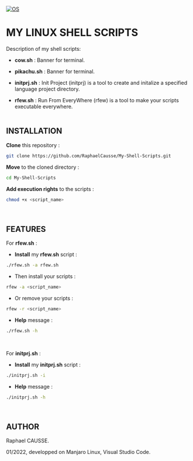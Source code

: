 [![OS](https://img.shields.io/badge/os-linux-blue.svg)](https://shields.io/)

# MY LINUX SHELL SCRIPTS

Description of my shell scripts:

* **cow.sh** : Banner for terminal.

* **pikachu.sh** : Banner for terminal.

* **initprj.sh** : Init Project (initprj) is a tool to create and initalize a specified language project directory.

* **rfew.sh** : Run From EveryWhere (rfew) is a tool to make your scripts executable everywhere.
<br><br>

## INSTALLATION

**Clone** this repository :
```bash
git clone https://github.com/RaphaelCausse/My-Shell-Scripts.git
```
**Move** to the cloned directory :
```bash
cd My-Shell-Scripts
```
**Add execution rights** to the scripts :
```bash
chmod +x <script_name>
```
<br>

## FEATURES

For **rfew.sh** :
* **Install** my **rfew.sh** script :
```bash
./rfew.sh -a rfew.sh
```
* Then install your scripts :
```bash
rfew -a <script_name>
```
* Or remove your scripts :
```bash
rfew -r <script_name>
```
* **Help** message :
```bash
./rfew.sh -h
```
<br>

For **initprj.sh** :
* **Install** my **initprj.sh** script :
```bash
./initprj.sh -i
```
* **Help** message :
```bash
./initprj.sh -h
```
<br>

## AUTHOR

Raphael CAUSSE.

01/2022, developped on Manjaro Linux, Visual Studio Code.
